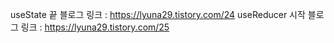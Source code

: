 useState 끝 블로그 링크 : https://lyuna29.tistory.com/24
useReducer 시작 블로그 링크 : https://lyuna29.tistory.com/25
